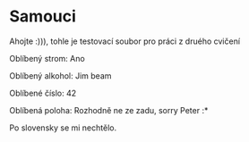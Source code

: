 # Samouci

Ahojte :))),
tohle je testovací soubor pro práci z druého cvičení


Oblíbený strom: Ano

Oblíbený alkohol: Jim beam

Oblíbené číslo: 42

Oblíbená poloha: Rozhodně ne ze zadu, sorry Peter :*


Po slovensky se mi nechtělo.
